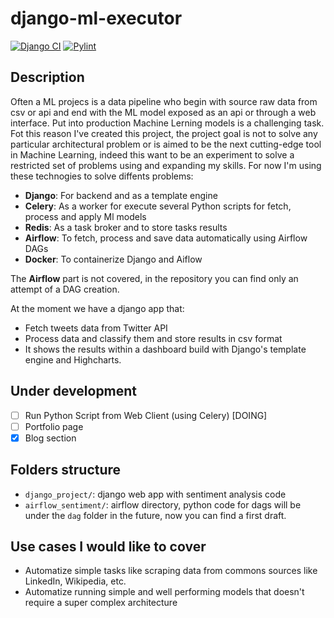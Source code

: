 # django-ml-executor

[![Django CI](https://github.com/davidepiu14/django-airflow-sentiment/actions/workflows/django.yml/badge.svg)](https://github.com/davidepiu14/django-airflow-sentiment/actions/workflows/django.yml) [![Pylint](https://github.com/davidepiu14/django-airflow-sentiment/actions/workflows/pylint.yml/badge.svg)](https://github.com/davidepiu14/django-airflow-sentiment/actions/workflows/pylint.yml)

## Description
Often a ML projecs is a data pipeline who begin with source raw data from csv or api and end with the ML model exposed as an api or through a web interface. Put into production Machine Lerning models is a challenging task. Fot this reason I've created this project, the project goal is not to solve any particular architectural problem or is aimed to be the next cutting-edge tool in Machine Learning, indeed this want to be an experiment to solve a restricted set of problems using and expanding my skills. For now I'm using these technogies to solve diffents problems:
- **Django**: For backend and as a template engine
- **Celery**: As a worker for execute several Python scripts for fetch, process and apply Ml models
- **Redis**: As a task broker and to store tasks results
- **Airflow**: To fetch, process and save data automatically using Airflow DAGs
- **Docker**: To containerize Django and Aiflow

The **Airflow** part is not covered, in the repository you can find only an attempt of a DAG creation. 

At the moment we have a django app that:
- Fetch tweets data from Twitter API
- Process data and classify them and store results in csv format
- It shows the results within a dashboard build with Django's template engine and Highcharts.

## Under development
- [ ] Run Python Script from Web Client (using Celery) [DOING]
- [ ] Portfolio page
- [X] Blog section

## Folders structure
- ``django_project/``: django web app with sentiment analysis code
- ``airflow_sentiment/``: airflow directory, python code for dags will be under the ``dag`` folder in the future, now you can find a first draft.

## Use cases I would like to cover
- Automatize simple tasks like scraping data from commons sources like LinkedIn, Wikipedia, etc.
- Automatize running simple and well performing models that doesn't require a super complex architecture


